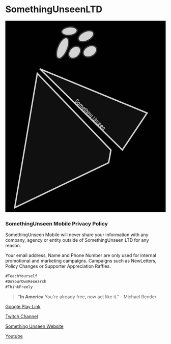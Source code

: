# SomethingUnseenLTD

![SomethingUnseen](https://github.com/amzinglyrwarded/somethingunseen.github.io/blob/master/somethingunseen-dark-logo.jpg)


### SomethingUnseen Mobile Privacy Policy

SomethingUnseen Mobile will never share your information with any company, agency or entity outside of SomethingUnseen LTD for any reason. 


Your email address, Name and Phone Number are only used for internal promotional and marketing campaigns. Campaigns such as NewLetters, Policy Changes or Supporter Appreciation Raffles. 

```markdown
#TeachYourself
#DoYourOwnResearch
#ThinkFreely
```


>"**In America** You're already free, now act like it."
> \- Michael Render

[Google Play Link](https://play.google.com/store/apps/details?id=com.somethingunseen.amzinglyrwarded.somethingunseenmobile)

[Twitch Channel](https://www.twitch.tv/amzinglyrwarded_217)

[Something Unseen Website](https://www.somethingunseenltd.com)

[Youtube](https://www.youtube.com/channel/UCuZ6l8r4UDwlT4GqNeNJgQw)
